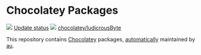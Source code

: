 # Chocolatey Packages
[![](https://ci.appveyor.com/api/projects/status/github/jtcmedia/chocolatey-packages?svg=true)](https://ci.appveyor.com/project/jtcmedia/chocolatey-packages)
[Update status](http://tiny.cc/vv94fy)
[![](http://transparent-favicon.info/favicon.ico)](#)
[chocolatey/ludicrousByte](https://chocolatey.org/profiles/ludicrousByte)

This repository contains [Chocolatey](http://chocolatey.org) packages, [automatically](https://chocolatey.org/docs/automatic-packages) maintained by [au](https://github.com/majkinetor/au).
